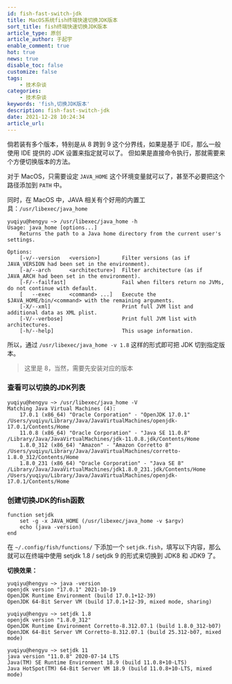 ```yaml
---
id: fish-fast-switch-jdk
title: MacOS系统fish终端快速切换JDK版本
sort_title: fish终端快速切换JDK版本
article_type: 原创
article_author: 于起宇
enable_comment: true
hot: true
news: true
disable_toc: false
customize: false
tags:
    - 技术杂谈
categories:
    - 技术杂谈
keywords: 'fish,切换JDK版本'
description: fish-fast-switch-jdk
date: 2021-12-28 10:24:34
article_url:
---
```

倘若装有多个版本，特别是从 8 跨到 9 这个分界线，如果是基于 IDE，那么一般使用 IDE 提供的 JDK 设置来指定就可以了。
但如果是直接命令执行，那就需要来个方便切换版本的方法。

对于 MacOS，只需要设定 `JAVA_HOME` 这个环境变量就可以了，甚至不必要把这个路径添加到 `PATH` 中。

同时，在 MacOS 中，JAVA 相关有个好用的内置工具：`/usr/libexec/java_home`
```shell
yuqiyu@hengyu ~> /usr/libexec/java_home -h
Usage: java_home [options...]
    Returns the path to a Java home directory from the current user's settings.

Options:
    [-v/--version   <version>]       Filter versions (as if JAVA_VERSION had been set in the environment).
    [-a/--arch      <architecture>]  Filter architecture (as if JAVA_ARCH had been set in the environment).
    [-F/--failfast]                  Fail when filters return no JVMs, do not continue with default.
    [   --exec      <command> ...]   Execute the $JAVA_HOME/bin/<command> with the remaining arguments.
    [-X/--xml]                       Print full JVM list and additional data as XML plist.
    [-V/--verbose]                   Print full JVM list with architectures.
    [-h/--help]                      This usage information.
```

所以，通过 `/usr/libexec/java_home -v 1.8` 这样的形式即可把 JDK 切到指定版本。
> 这里是 8，当然，需要先安装对应的版本

### 查看可以切换的JDK列表
```shell
yuqiyu@hengyu ~> /usr/libexec/java_home -V
Matching Java Virtual Machines (4):
    17.0.1 (x86_64) "Oracle Corporation" - "OpenJDK 17.0.1" /Users/yuqiyu/Library/Java/JavaVirtualMachines/openjdk-17.0.1/Contents/Home
    11.0.8 (x86_64) "Oracle Corporation" - "Java SE 11.0.8" /Library/Java/JavaVirtualMachines/jdk-11.0.8.jdk/Contents/Home
    1.8.0_312 (x86_64) "Amazon" - "Amazon Corretto 8" /Users/yuqiyu/Library/Java/JavaVirtualMachines/corretto-1.8.0_312/Contents/Home
    1.8.0_231 (x86_64) "Oracle Corporation" - "Java SE 8" /Library/Java/JavaVirtualMachines/jdk1.8.0_231.jdk/Contents/Home
/Users/yuqiyu/Library/Java/JavaVirtualMachines/openjdk-17.0.1/Contents/Home
```

### 创建切换JDK的fish函数
```shell
function setjdk
    set -g -x JAVA_HOME (/usr/libexec/java_home -v $argv)
    echo (java -version)
end
```
在 `~/.config/fish/functions/` 下添加一个 `setjdk.fish`，填写以下内容，那么就可以在终端中使用 setjdk 1.8 / setjdk 9 的形式来切换到 JDK8 和 JDK9 了。

**切换效果：**
```shell
yuqiyu@hengyu ~> java -version
openjdk version "17.0.1" 2021-10-19
OpenJDK Runtime Environment (build 17.0.1+12-39)
OpenJDK 64-Bit Server VM (build 17.0.1+12-39, mixed mode, sharing)

yuqiyu@hengyu ~> setjdk 1.8
openjdk version "1.8.0_312"
OpenJDK Runtime Environment Corretto-8.312.07.1 (build 1.8.0_312-b07)
OpenJDK 64-Bit Server VM Corretto-8.312.07.1 (build 25.312-b07, mixed mode)

yuqiyu@hengyu ~> setjdk 11
java version "11.0.8" 2020-07-14 LTS
Java(TM) SE Runtime Environment 18.9 (build 11.0.8+10-LTS)
Java HotSpot(TM) 64-Bit Server VM 18.9 (build 11.0.8+10-LTS, mixed mode)
```